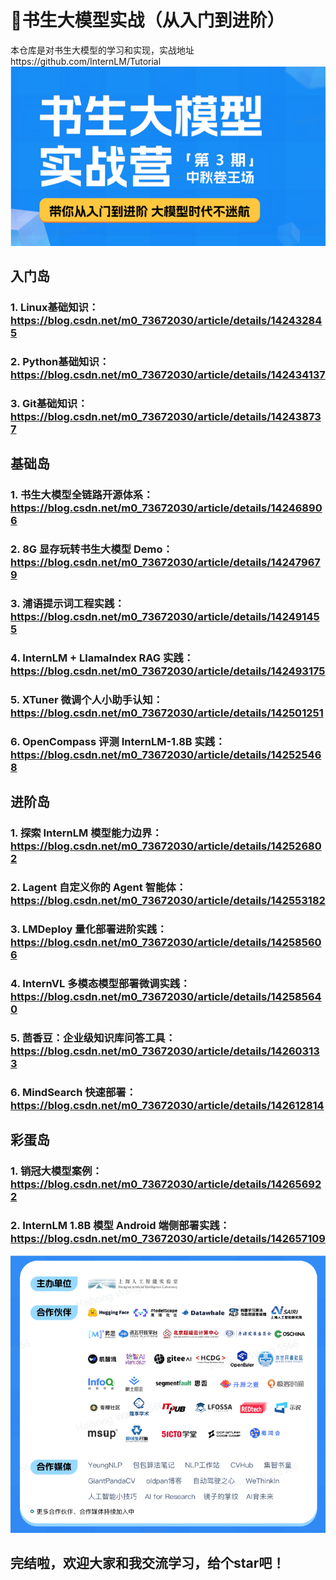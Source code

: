 # 🥰书生大模型实战（从入门到进阶）
本仓库是对书生大模型的学习和实现，实战地址https://github.com/InternLM/Tutorial
![书生大模型实战](/pictures/01.jpg)

## 入门岛
### 1. Linux基础知识：https://blog.csdn.net/m0_73672030/article/details/142432845
### 2. Python基础知识：https://blog.csdn.net/m0_73672030/article/details/142434137
### 3. Git基础知识：https://blog.csdn.net/m0_73672030/article/details/142438737

## 基础岛
### 1. 书生大模型全链路开源体系：https://blog.csdn.net/m0_73672030/article/details/142468906
### 2. 8G 显存玩转书生大模型 Demo：https://blog.csdn.net/m0_73672030/article/details/142479679
### 3. 浦语提示词工程实践：https://blog.csdn.net/m0_73672030/article/details/142491455
### 4. InternLM + LlamaIndex RAG 实践：https://blog.csdn.net/m0_73672030/article/details/142493175
### 5. XTuner 微调个人小助手认知：https://blog.csdn.net/m0_73672030/article/details/142501251
### 6. OpenCompass 评测 InternLM-1.8B 实践：https://blog.csdn.net/m0_73672030/article/details/142525468

## 进阶岛
### 1. 探索 InternLM 模型能力边界：https://blog.csdn.net/m0_73672030/article/details/142526802
### 2. Lagent 自定义你的 Agent 智能体：https://blog.csdn.net/m0_73672030/article/details/142553182
### 3. LMDeploy 量化部署进阶实践：https://blog.csdn.net/m0_73672030/article/details/142585606
### 4. InternVL 多模态模型部署微调实践：https://blog.csdn.net/m0_73672030/article/details/142585640
### 5. 茴香豆：企业级知识库问答工具：https://blog.csdn.net/m0_73672030/article/details/142603133
### 6. MindSearch 快速部署：https://blog.csdn.net/m0_73672030/article/details/142612814

## 彩蛋岛
### 1. 销冠大模型案例：https://blog.csdn.net/m0_73672030/article/details/142656922
### 2. InternLM 1.8B 模型 Android 端侧部署实践：https://blog.csdn.net/m0_73672030/article/details/142657109

![结束啦](/pictures/02.jpg)
## 完结啦，欢迎大家和我交流学习，给个star吧！
